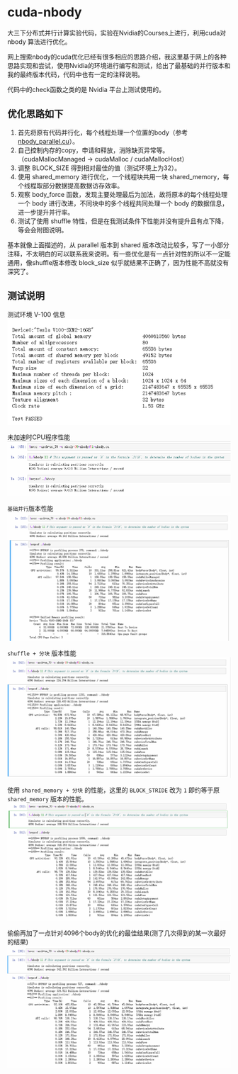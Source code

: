 # cuda-nbody

大三下分布式并行计算实验代码，实验在Nvidia的Courses上进行，利用cuda对 nbody 算法进行优化。

网上搜索nbody的cuda优化已经有很多相应的思路介绍，我这里基于网上的各种思路实现和尝试，使用Nvidia的环境进行编写和测试，给出了最基础的并行版本和我的最终版本代码，代码中也有一定的注释说明。

代码中的check函数之类的是 Nvidia 平台上测试使用的。

## 优化思路如下

1. 首先将原有代码并行化，每个线程处理一个位置的body（参考[nbody_parallel.cu](./src/noby_parallel.cu)）。
2. 自己控制内存的copy，申请和释放，消除缺页异常等。（cudaMallocManaged -> cudaMalloc / cudaMallocHost）
3. 调整 BLOCK_SIZE 得到相对最佳的值（测试环境上为32）。
4. 使用 shared_memory 进行优化，一个线程块共用一块 shared_memory，每个线程取部分数据提高数据访存效率。
5. 观察 body_force 函数，发现主要处理最后为加法，故将原本的每个线程处理一个 body 进行改进，不同块中的多个线程共同处理一个 body 的数据信息，进一步提升并行率。
6. 测试了使用 shuffle 特性，但是在我测试条件下性能并没有提升且有点下降，等会会附图说明。

基本就像上面描述的，从 parallel 版本到 shared 版本改动比较多，写了一小部分注释，不太明白的可以联系我来说明。有一些优化是有一点针对性的所以不一定能通用，像shuffle版本修改 block_size 似乎就结果不正确了，因为性能不高就没有深究了。

## 测试说明
测试环境 V-100 信息
![v100](./pic/v100.png)

未加速时CPU程序性能
![ori](./pic/ori.png)

`基础并行`版本性能
![parallel](./pic/parallel.png)

`shuffle + 分块` 版本性能
![shuffle](./pic/shuffle.png)

使用 `shared_memory + 分块` 的性能，这里的 `BLOCK_STRIDE` 改为 `1` 即约等于原 `shared_memory` 版本的性能。
![shared](./pic/shared.png)

偷偷再加了一点针对4096个body的优化的最佳结果(测了几次得到的某一次最好的结果)
![best](./pic/best.png)
